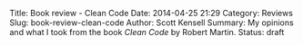Title: Book review - Clean Code
Date: 2014-04-25 21:29
Category: Reviews
Slug: book-review-clean-code
Author: Scott Kensell
Summary: My opinions and what I took from the book *Clean Code* by Robert Martin.
Status: draft


